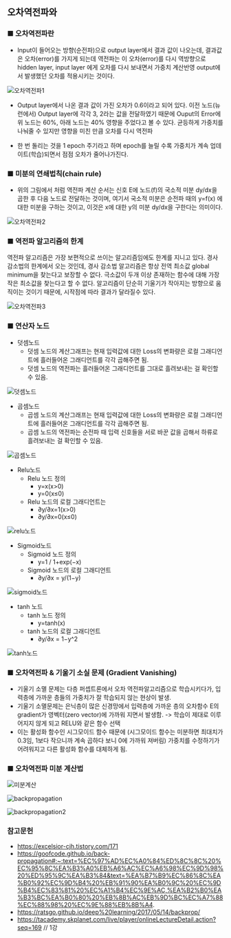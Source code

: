
## 오차역전파와

### ■ 오차역전파란
- Input이 들어오는 방향(순전파)으로 output layer에서 결과 값이 나오는데, 결과값은 오차(error)를 가지게 되는데 역전파는 이 오차(error)를 다시 역방향으로 hidden layer, input layer 에게 오차를 다시 보내면서 가중치 계산반영 output에서 발생했던 오차를 적용시키는 것이다.

![오차역전파1](img/오차역전파1.png)

- Output layer에서 나온 결과 값이 가진 오차가 0.6이라고 되어 있다. 이전 노드(뉴런에서) Output layer에 각각 3, 2라는 값을 전달하였기 때문에 Ouput의 Error에 위 노드는 60%, 아래 노드는 40% 영향을 주었다고 볼 수 있다. 균등하게 가중치를 나눠줄 수 있지만 영향을 미친 만큼 오차를 다시 역전파

- 한 번 돌리는 것을 1 epoch 주기라고 하며 epoch를 늘릴 수록 가중치가 계속 업데이트(학습)되면서 점점 오차가 줄어나가진다.

### ■ 미분의 연쇄법칙(chain rule)
- 위의 그림에서 처럼 역전파 계산 순서는 신호 E에 노드(f)의 국소적 미분 dy/dx을 곱한 후 다음 노드로 전달하는 것이며, 여기서 국소적 미분은 순전파 때의 y=f(x) 에 대한 미분을 구하는 것이고, 이것은 x에 대한 y의 미분 dy/dx을 구한다는 의미이다.

![오차역전파2](img/오차역전파2.png)

### ■ 역전파 알고리즘의 한계
역전파 알고리즘은 가장 보편적으로 쓰이는 알고리즘임에도 한계를 지니고 있다. 경사 감소법의 한계에서 오는 것인데, 경사 감소법 알고리즘은 항상 전역 최소값 global minimum을 찾는다고 보장할 수 없다. 극소값이 두개 이상 존재하는 함수에 대해 가장 작은 최소값을 찾는다고 할 수 없다. 알고리즘이 단순히 기울기가 작아지는 방향으로 움직이는 것이기 때문에, 시작점에 따라 결과가 달라질수 있다.

![오차역전파3](img/오차역전파3.PNG)

### ■ 연산자 노드
- 덧셈노드
    - 덧셈 노드의 계산그래프는 현재 입력값에 대한 Loss의 변화량은 로컬 그래디언트에 흘러들어온 그래디언트를 각각 곱해주면 됨. 
    - 덧셈 노드의 역전파는 흘러들어온 그래디언트를 그대로 흘려보내는 걸 확인할 수 있음.

![덧셈노드](img/덧셈노드.png)

- 곱셈노드
    - 곱셈 노드의 계산그래프는 현재 입력값에 대한 Loss의 변화량은 로컬 그래디언트에 흘러들어온 그래디언트를 각각 곱해주면 됨.
    - 곱셈 노드의 역전파는 순전파 때 입력 신호들을 서로 바꾼 값을 곱해서 하류로 흘려보내는 걸 확인할 수 있음.

![곱셈노드](img/곱셈노드.png)

- Relu노드
    - Relu 노드 정의
        - y=x(x>0)
        - y=0(x≤0)
    - Relu 노드의 로컬 그래디언트는
        - ∂y/∂x=1(x>0)
        - ∂y/∂x=0(x≤0)
        
![relu노드](img/relu노드.png)

- Sigmoid노드
    - Sigmoid 노드 정의
        - y=1 / 1+exp(−x)
    - Sigmoid 노드의 로컬 그래디언트
        - ∂y/∂x = y/(1−y)

![sigmoid노드](img/sigmoid노드.png)
        
- tanh 노드
    - tanh 노드 정의
        - y=tanh(x)
    - tanh 노드의 로컬 그래디언트
        - ∂y/∂x = 1−y^2
        
![tanh노드](img/tanh노드.png)

### ■ 오차역전파 & 기울기 소실 문제 (Gradient Vanishing)
- 기울기 소멸 문제는 다층 퍼셉트론에서 오차 역전파알고리즘으로 학습시키다가, 입력층에 가까운 층들의 가중치가 잘 학습되지 않는 현상이 발생.
- 기울기 소멸문제는 은닉층이 많은 신경망에서 입력층에 가까운 층의 오차함수 E의 gradient가 영벡터(zero vector)에 가까워 지면서 발생함. -> 학습이 제대로 이루어지지 않게 되고 RELU와 같은 함수 선택
- 이는 활성화 함수인 시그모이드 함수 때문에 (시그모이드 함수는 미분하면 최대치가 0.3임, 1보다 작으니까 계속 곱하다 보니 0에 가까워 져버림) 가중치를 수정하기가 어려워지고 다른 활성화 함수를 대체하게 됨.

### ■ 오차역전파 미분 계산법

![미분계산](img/미분계산.PNG)

![backpropagation](img/backpropagation.PNG)

![backpropagation2](img/backpropagation2.PNG)


### 참고문헌

- https://excelsior-cjh.tistory.com/171
- https://goofcode.github.io/back-propagation#:~:text=%EC%97%AD%EC%A0%84%ED%8C%8C%20%EC%95%8C%EA%B3%A0%EB%A6%AC%EC%A6%98%EC%9D%98%20%ED%95%9C%EA%B3%84&text=%EA%B7%B9%EC%86%8C%EA%B0%92%EC%9D%B4%20%EB%91%90%EA%B0%9C%20%EC%9D%B4%EC%83%81%20%EC%A1%B4%EC%9E%AC,%EA%B2%B0%EA%B3%BC%EA%B0%80%20%EB%8B%AC%EB%9D%BC%EC%A7%88%EC%88%98%20%EC%9E%88%EB%8B%A4.
- https://ratsgo.github.io/deep%20learning/2017/05/14/backprop/
- https://tacademy.skplanet.com/live/player/onlineLectureDetail.action?seq=169 // 1강